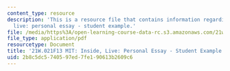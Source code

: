 ```yaml
---
content_type: resource
description: 'This is a resource file that contains information regarding MIT: inside,
  live: personal essay - student example.'
file: /media/https%3A/open-learning-course-data-rc.s3.amazonaws.com/21w-021-writing-and-experience-mit-inside-live-fall-2013/2b8c5dc5740597ed7fe190613b2609c6_MIT21W_021F13_Spontaneous.pdf
file_type: application/pdf
resourcetype: Document
title: '21W.021F13 MIT: Inside, Live: Personal Essay - Student Example'
uid: 2b8c5dc5-7405-97ed-7fe1-90613b2609c6
---
```

